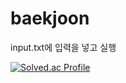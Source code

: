 # baekjoon

input.txt에 입력을 넣고 실행

[![Solved.ac Profile](http://mazassumnida.wtf/api/v2/generate_badge?boj=xingand)](https://solved.ac/xingand/)
